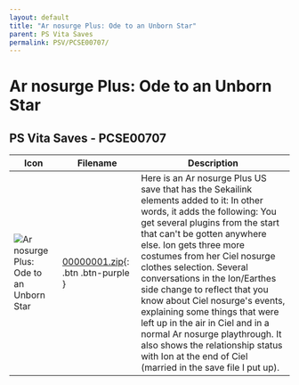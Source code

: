 ```yaml
---
layout: default
title: "Ar nosurge Plus: Ode to an Unborn Star"
parent: PS Vita Saves
permalink: PSV/PCSE00707/
---
```

# Ar nosurge Plus: Ode to an Unborn Star

## PS Vita Saves - PCSE00707

| Icon | Filename | Description |
|------|----------|-------------|
| ![Ar nosurge Plus: Ode to an Unborn Star](https://github.com/bucanero/apollo-vita/raw/main/sce_sys/icon0.png) | [00000001.zip](00000001.zip){: .btn .btn-purple } | Here is an Ar nosurge Plus US save that has the Sekailink elements added to it:   In other words, it adds the following:  You get several plugins from the start that can't be gotten anywhere else. Ion gets three more costumes from her Ciel nosurge clothes selection. Several conversations in the Ion/Earthes side change to reflect that you know about Ciel nosurge's events, explaining some things that were left up in the air in Ciel and in a normal Ar nosurge playthrough. It also shows the relationship status with Ion at the end of Ciel (married in the save file I put up).  |
